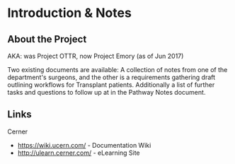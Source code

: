 # Introduction & Notes


## About the Project

AKA: was Project OTTR, now Project Emory (as of Jun 2017)

Two existing documents are available: A collection of notes from one of the department's surgeons, and the other
is a requirements gathering draft outlining workflows for Transplant patients. Additionally a list of further tasks and
questions to follow up at in the Pathway Notes document.

## Links

Cerner

* https://wiki.ucern.com/ - Documentation Wiki
* http://ulearn.cerner.com/ - eLearning Site